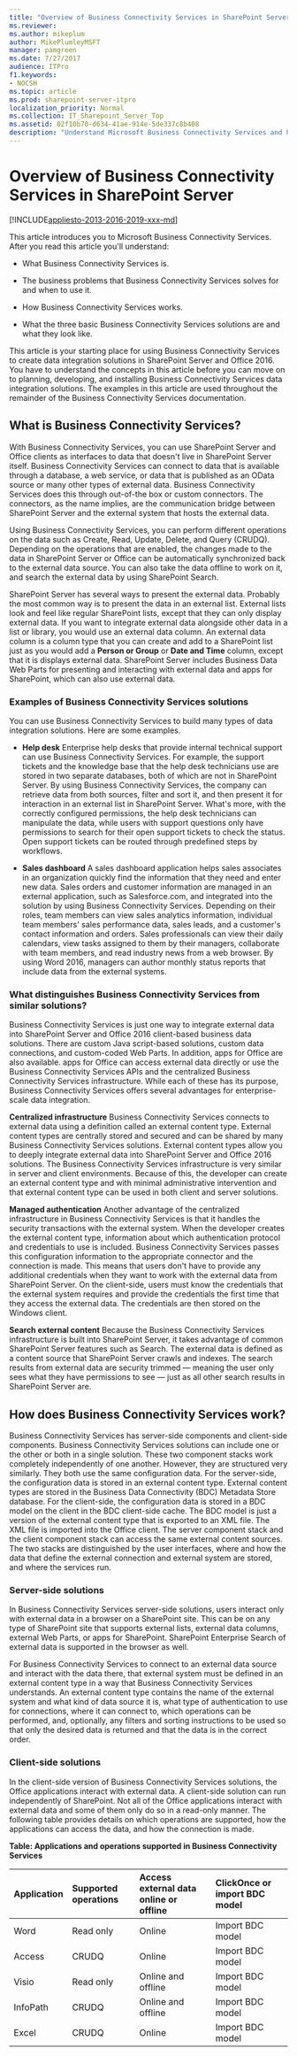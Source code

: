 ```yaml
---
title: "Overview of Business Connectivity Services in SharePoint Server"
ms.reviewer: 
ms.author: mikeplum
author: MikePlumleyMSFT
manager: pamgreen
ms.date: 7/27/2017
audience: ITPro
f1.keywords:
- NOCSH
ms.topic: article
ms.prod: sharepoint-server-itpro
localization_priority: Normal
ms.collection: IT_Sharepoint_Server_Top
ms.assetid: 02f10b70-d634-41ae-914e-5de337c8b408
description: "Understand Microsoft Business Connectivity Services and how it brings external data into SharePoint Server and Office."
---
```


# Overview of Business Connectivity Services in SharePoint Server

[!INCLUDE[appliesto-2013-2016-2019-xxx-md](../includes/appliesto-2013-2016-2019-xxx-md.md)]
  
This article introduces you to Microsoft Business Connectivity Services. After you read this article you'll understand:
  
- What Business Connectivity Services is.
    
- The business problems that Business Connectivity Services solves for and when to use it.
    
- How Business Connectivity Services works.
    
- What the three basic Business Connectivity Services solutions are and what they look like.
    
This article is your starting place for using Business Connectivity Services to create data integration solutions in SharePoint Server and Office 2016. You have to understand the concepts in this article before you can move on to planning, developing, and installing Business Connectivity Services data integration solutions. The examples in this article are used throughout the remainder of the Business Connectivity Services documentation.
  
    
## What is Business Connectivity Services?
<a name="section1"> </a>

With Business Connectivity Services, you can use SharePoint Server and Office clients as interfaces to data that doesn't live in SharePoint Server itself. Business Connectivity Services can connect to data that is available through a database, a web service, or data that is published as an OData source or many other types of external data. Business Connectivity Services does this through out-of-the box or custom connectors. The connectors, as the name implies, are the communication bridge between SharePoint Server and the external system that hosts the external data.
  
Using Business Connectivity Services, you can perform different operations on the data such as Create, Read, Update, Delete, and Query (CRUDQ). Depending on the operations that are enabled, the changes made to the data in SharePoint Server or Office can be automatically synchronized back to the external data source. You can also take the data offline to work on it, and search the external data by using SharePoint Search.
  
SharePoint Server has several ways to present the external data. Probably the most common way is to present the data in an external list. External lists look and feel like regular SharePoint lists, except that they can only display external data. If you want to integrate external data alongside other data in a list or library, you would use an external data column. An external data column is a column type that you can create and add to a SharePoint list just as you would add a **Person or Group** or **Date and Time** column, except that it is displays external data. SharePoint Server includes Business Data Web Parts for presenting and interacting with external data and apps for SharePoint, which can also use external data. 
  
### Examples of Business Connectivity Services solutions

You can use Business Connectivity Services to build many types of data integration solutions. Here are some examples.
  
- **Help desk** Enterprise help desks that provide internal technical support can use Business Connectivity Services. For example, the support tickets and the knowledge base that the help desk technicians use are stored in two separate databases, both of which are not in SharePoint Server. By using Business Connectivity Services, the company can retrieve data from both sources, filter and sort it, and then present it for interaction in an external list in SharePoint Server. What's more, with the correctly configured permissions, the help desk technicians can manipulate the data, while users with support questions only have permissions to search for their open support tickets to check the status. Open support tickets can be routed through predefined steps by workflows. 
    
- **Sales dashboard** A sales dashboard application helps sales associates in an organization quickly find the information that they need and enter new data. Sales orders and customer information are managed in an external application, such as Salesforce.com, and integrated into the solution by using Business Connectivity Services. Depending on their roles, team members can view sales analytics information, individual team members' sales performance data, sales leads, and a customer's contact information and orders. Sales professionals can view their daily calendars, view tasks assigned to them by their managers, collaborate with team members, and read industry news from a web browser. By using Word 2016, managers can author monthly status reports that include data from the external systems. 
    
### What distinguishes Business Connectivity Services from similar solutions?

Business Connectivity Services is just one way to integrate external data into SharePoint Server and Office 2016 client-based business data solutions. There are custom Java script-based solutions, custom data connections, and custom-coded Web Parts. In addition, apps for Office are also available. apps for Office can access external data directly or use the Business Connectivity Services APIs and the centralized Business Connectivity Services infrastructure. While each of these has its purpose, Business Connectivity Services offers several advantages for enterprise-scale data integration. 
  
 **Centralized infrastructure** Business Connectivity Services connects to external data using a definition called an external content type. External content types are centrally stored and secured and can be shared by many Business Connectivity Services solutions. External content types allow you to deeply integrate external data into SharePoint Server and Office 2016 solutions. The Business Connectivity Services infrastructure is very similar in server and client environments. Because of this, the developer can create an external content type and with minimal administrative intervention and that external content type can be used in both client and server solutions.
  
 **Managed authentication** Another advantage of the centralized infrastructure in Business Connectivity Services is that it handles the security transactions with the external system. When the developer creates the external content type, information about which authentication protocol and credentials to use is included. Business Connectivity Services passes this configuration information to the appropriate connector and the connection is made. This means that users don't have to provide any additional credentials when they want to work with the external data from SharePoint Server. On the client-side, users must know the credentials that the external system requires and provide the credentials the first time that they access the external data. The credentials are then stored on the Windows client. 
  
 **Search external content** Because the Business Connectivity Services infrastructure is built into SharePoint Server, it takes advantage of common SharePoint Server features such as Search. The external data is defined as a content source that SharePoint Server crawls and indexes. The search results from external data are security trimmed — meaning the user only sees what they have permissions to see — just as all other search results in SharePoint Server are. 
  
## How does Business Connectivity Services work?
<a name="section2"> </a>

Business Connectivity Services has server-side components and client-side components. Business Connectivity Services solutions can include one or the other or both in a single solution. These two component stacks work completely independently of one another. However, they are structured very similarly. They both use the same configuration data. For the server-side, the configuration data is stored in an external content type. External content types are stored in the Business Data Connectivity (BDC) Metadata Store database. For the client-side, the configuration data is stored in a BDC model on the client in the BDC client-side cache. The BDC model is just a version of the external content type that is exported to an XML file. The XML file is imported into the Office client. The server component stack and the client component stack can access the same external content sources. The two stacks are distinguished by the user interfaces, where and how the data that define the external connection and external system are stored, and where the services run.
  
### Server-side solutions

In Business Connectivity Services server-side solutions, users interact only with external data in a browser on a SharePoint site. This can be on any type of SharePoint site that supports external lists, external data columns, external Web Parts, or apps for SharePoint. SharePoint Enterprise Search of external data is supported in the browser as well.
  
For Business Connectivity Services to connect to an external data source and interact with the data there, that external system must be defined in an external content type in a way that Business Connectivity Services understands. An external content type contains the name of the external system and what kind of data source it is, what type of authentication to use for connections, where it can connect to, which operations can be performed, and, optionally, any filters and sorting instructions to be used so that only the desired data is returned and that the data is in the correct order.
  
### Client-side solutions

In the client-side version of Business Connectivity Services solutions, the Office applications interact with external data. A client-side solution can run independently of SharePoint. Not all of the Office applications interact with external data and some of them only do so in a read-only manner. The following table provides details on which operations are supported, how the applications can access the data, and how the connection is made. 
  
**Table: Applications and operations supported in Business Connectivity Services**

|**Application**|**Supported operations**|**Access external data online or offline**|**ClickOnce or import BDC model**|
|:-----|:-----|:-----|:-----|
|Word  <br/> |Read only  <br/> |Online  <br/> |Import BDC model  <br/> |
|Access  <br/> |CRUDQ  <br/> |Online  <br/> |Import BDC model  <br/> |
|Visio  <br/> |Read only  <br/> |Online and offline  <br/> |Import BDC model  <br/> |
|InfoPath  <br/> |CRUDQ  <br/> |Online and offline  <br/> |Import BDC model  <br/> |
|Excel  <br/> |CRUDQ  <br/> |Online  <br/> |Import BDC model  <br/> |
   

